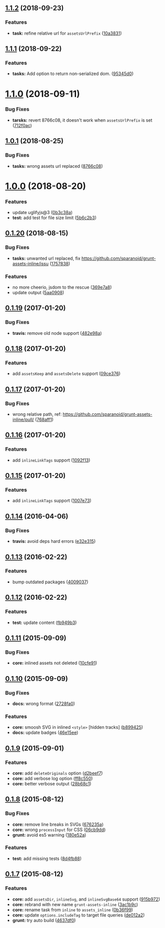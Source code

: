 <a name="1.1.2"></a>
## [1.1.2](https://github.com/sparanoid/grunt-assets-inline/compare/v1.1.1...v1.1.2) (2018-09-23)


### Features

* **task:** refine relative url for `assetsUrlPrefix` ([10a3831](https://github.com/sparanoid/grunt-assets-inline/commit/10a3831))



<a name="1.1.1"></a>
## [1.1.1](https://github.com/sparanoid/grunt-assets-inline/compare/v1.1.0...v1.1.1) (2018-09-22)


### Features

* **tasks:** Add option to return non-serialized dom. ([95345d0](https://github.com/sparanoid/grunt-assets-inline/commit/95345d0))



<a name="1.1.0"></a>
# [1.1.0](https://github.com/sparanoid/grunt-assets-inline/compare/v1.0.1...v1.1.0) (2018-09-11)


### Bug Fixes

* **tarsks:** revert 8766c08, it doesn't work when `assetsUrlPrefix` is set ([712f0ac](https://github.com/sparanoid/grunt-assets-inline/commit/712f0ac))



<a name="1.0.1"></a>
## [1.0.1](https://github.com/sparanoid/grunt-assets-inline/compare/v1.0.0...v1.0.1) (2018-08-25)


### Bug Fixes

* **tasks:** wrong assets url replaced ([8766c08](https://github.com/sparanoid/grunt-assets-inline/commit/8766c08))



<a name="1.0.0"></a>
# [1.0.0](https://github.com/sparanoid/grunt-assets-inline/compare/v0.1.20...v1.0.0) (2018-08-20)


### Features

* update uglifyjs@3 ([0b3c38a](https://github.com/sparanoid/grunt-assets-inline/commit/0b3c38a))
* **test:** add test for file size limit ([5b6c2b3](https://github.com/sparanoid/grunt-assets-inline/commit/5b6c2b3))



<a name="0.1.20"></a>
## [0.1.20](https://github.com/sparanoid/grunt-assets-inline/compare/v0.1.19...v0.1.20) (2018-08-15)


### Bug Fixes

* **tasks:** unwanted url replaced, fix https://github.com/sparanoid/grunt-assets-inline/issu ([1757838](https://github.com/sparanoid/grunt-assets-inline/commit/1757838))

### Features

* no more cheerio, jsdom to the rescue ([369e7a8](https://github.com/sparanoid/grunt-assets-inline/commit/369e7a8))
* update output ([5aa0908](https://github.com/sparanoid/grunt-assets-inline/commit/5aa0908))



<a name="0.1.19"></a>
## [0.1.19](https://github.com/sparanoid/grunt-assets-inline/compare/v0.1.18...v0.1.19) (2017-01-20)


### Bug Fixes

* **travis:** remove old node support ([482e98a](https://github.com/sparanoid/grunt-assets-inline/commit/482e98a))



<a name="0.1.18"></a>
## [0.1.18](https://github.com/sparanoid/grunt-assets-inline/compare/v0.1.17...v0.1.18) (2017-01-20)


### Features

* add `assetsKeep` and `assetsDelete` support ([09ce376](https://github.com/sparanoid/grunt-assets-inline/commit/09ce376))



<a name="0.1.17"></a>
## [0.1.17](https://github.com/sparanoid/grunt-assets-inline/compare/v0.1.16...v0.1.17) (2017-01-20)


### Bug Fixes

* wrong relative path, ref: https://github.com/sparanoid/grunt-assets-inline/pull/ ([768aff1](https://github.com/sparanoid/grunt-assets-inline/commit/768aff1))



<a name="0.1.16"></a>
## [0.1.16](https://github.com/sparanoid/grunt-assets-inline/compare/v0.1.14...v0.1.16) (2017-01-20)


### Features

* add `inlineLinkTags` support ([1092f13](https://github.com/sparanoid/grunt-assets-inline/commit/1092f13))



<a name="0.1.15"></a>
## [0.1.15](https://github.com/sparanoid/grunt-assets-inline/compare/v0.1.14...v0.1.15) (2017-01-20)


### Features

* add `inlineLinkTags` support ([1007e73](https://github.com/sparanoid/grunt-assets-inline/commit/1007e73))



<a name="0.1.14"></a>
## [0.1.14](https://github.com/sparanoid/grunt-assets-inline/compare/v0.1.13...v0.1.14) (2016-04-06)


### Bug Fixes

* **travis:** avoid deps hard errors ([e32e315](https://github.com/sparanoid/grunt-assets-inline/commit/e32e315))



<a name="0.1.13"></a>
## [0.1.13](https://github.com/sparanoid/grunt-assets-inline/compare/v0.1.12...v0.1.13) (2016-02-22)


### Features

* bump outdated packages ([4009037](https://github.com/sparanoid/grunt-assets-inline/commit/4009037))



<a name="0.1.12"></a>
## [0.1.12](https://github.com/sparanoid/grunt-assets-inline/compare/v0.1.11...v0.1.12) (2016-02-22)


### Features

* **test:** update content ([fb949b3](https://github.com/sparanoid/grunt-assets-inline/commit/fb949b3))



<a name="0.1.11"></a>
## [0.1.11](https://github.com/sparanoid/grunt-assets-inline/compare/v0.1.10...v0.1.11) (2015-09-09)


### Bug Fixes

* **core:** inlined assets not deleted ([10cfe91](https://github.com/sparanoid/grunt-assets-inline/commit/10cfe91))



<a name="0.1.10"></a>
## [0.1.10](https://github.com/sparanoid/grunt-assets-inline/compare/v0.1.9...v0.1.10) (2015-09-09)


### Bug Fixes

* **docs:** wrong format ([2728fa0](https://github.com/sparanoid/grunt-assets-inline/commit/2728fa0))

### Features

* **core:** smoosh SVG in inlined `<style>` [hidden tracks] ([b899425](https://github.com/sparanoid/grunt-assets-inline/commit/b899425))
* **docs:** update badges ([46e15ee](https://github.com/sparanoid/grunt-assets-inline/commit/46e15ee))



<a name="0.1.9"></a>
## [0.1.9](https://github.com/sparanoid/grunt-assets-inline/compare/v0.1.8...v0.1.9) (2015-09-01)


### Features

* **core:** add `deleteOriginals` option ([d2beef7](https://github.com/sparanoid/grunt-assets-inline/commit/d2beef7))
* **core:** add verbose log option ([ff8c550](https://github.com/sparanoid/grunt-assets-inline/commit/ff8c550))
* **core:** better verbose output ([28b68c1](https://github.com/sparanoid/grunt-assets-inline/commit/28b68c1))



<a name="0.1.8"></a>
## [0.1.8](https://github.com/sparanoid/grunt-assets-inline/compare/v0.1.7...v0.1.8) (2015-08-12)


### Bug Fixes

* **core:** remove line breaks in SVGs ([676235a](https://github.com/sparanoid/grunt-assets-inline/commit/676235a))
* **core:** wrong `processInput` for CSS ([06cb9dd](https://github.com/sparanoid/grunt-assets-inline/commit/06cb9dd))
* **grunt:** avoid es5 warning ([180e52a](https://github.com/sparanoid/grunt-assets-inline/commit/180e52a))

### Features

* **test:** add missing tests ([8d4fb88](https://github.com/sparanoid/grunt-assets-inline/commit/8d4fb88))



<a name="0.1.7"></a>
## [0.1.7](https://github.com/sparanoid/grunt-assets-inline/compare/v0.1.6...v0.1.7) (2015-08-12)


### Features

* **core:** add `assetsDir`, `inlineSvg`, and `inlineSvgBase64` support ([915b972](https://github.com/sparanoid/grunt-assets-inline/commit/915b972))
* **core:** rebrand with new name `grunt-assets-inline` ([3ac1b9c](https://github.com/sparanoid/grunt-assets-inline/commit/3ac1b9c))
* **core:** rename task from `inline` to `assets_inline` ([0b36f99](https://github.com/sparanoid/grunt-assets-inline/commit/0b36f99))
* **core:** update `options.includeTag` to target file queries ([de012a2](https://github.com/sparanoid/grunt-assets-inline/commit/de012a2))
* **grunt:** try auto build ([4637df0](https://github.com/sparanoid/grunt-assets-inline/commit/4637df0))



